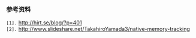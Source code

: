 ### 参考资料 ###
`[1].` http://hirt.se/blog/?p=401<br>
<code>[2].</code> <a href='http://www.slideshare.net/TakahiroYamada3/native-memory-tracking'>http://www.slideshare.net/TakahiroYamada3/native-memory-tracking</a><br>